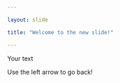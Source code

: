 ```yaml
---

layout: slide

title: "Welcome to the new slide!"

---
```


Your text

Use the left arrow to go back!
